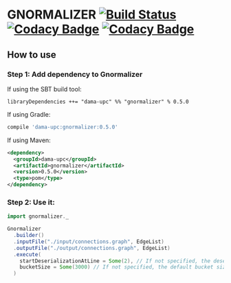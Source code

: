 # GNORMALIZER [![Build Status](https://travis-ci.org/DAMA-UPC/gnormalizer.svg?branch=master)](https://travis-ci.org/DAMA-UPC/gnormalizer) [![Codacy Badge](https://api.codacy.com/project/badge/Grade/dab05d9551dc46c0a33a68ae94fa7765)](https://www.codacy.com/app/DAMA-UPC/gnormalizer?utm_source=github.com&amp;utm_medium=referral&amp;utm_content=DAMA-UPC/gnormalizer&amp;utm_campaign=Badge_Grade) [![Codacy Badge](https://api.codacy.com/project/badge/Coverage/dab05d9551dc46c0a33a68ae94fa7765)](https://www.codacy.com/app/DAMA-UPC/gnormalizer?utm_source=github.com&amp;utm_medium=referral&amp;utm_content=DAMA-UPC/gnormalizer&amp;utm_campaign=Badge_Coverage)

## How to use

### Step 1: Add dependency to Gnormalizer

If using the SBT build tool:

```sbtshell
libraryDependencies ++= "dama-upc" %% "gnormalizer" % 0.5.0
```

If using Gradle:

```gradle
compile 'dama-upc:gnormalizer:0.5.0'
```

If using Maven:

```xml
<dependency>
  <groupId>dama-upc</groupId>
  <artifactId>gnormalizer</artifactId>
  <version>0.5.0</version>
  <type>pom</type>
</dependency>
```

### Step 2: Use it:

```scala
import gnormalizer._

Gnormalizer
  .builder()
  .inputFile("./input/connections.graph", EdgeList)
  .outputFile("./output/connections.graph", EdgeList)
  .execute(
    startDeserializationAtLine = Some(2), // If not specified, the deserialization will be from the beginning of the file.
    bucketSize = Some(3000) // If not specified, the default bucket size is '4500'.
  )
```
